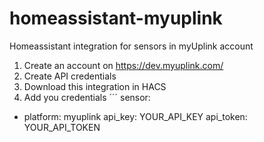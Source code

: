 # homeassistant-myuplink
Homeassistant integration for sensors in myUplink account

1. Create an account on https://dev.myuplink.com/
2. Create API credentials
3. Download this integration in HACS
4. Add you credentials
´´´
sensor:
  - platform: myuplink
    api_key: YOUR_API_KEY
    api_token: YOUR_API_TOKEN
    
